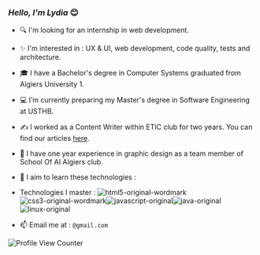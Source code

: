 ### _Hello, I'm Lydia_  😊
 


- 🔍 I'm looking for an internship in web development.
- ✨ I'm interested in : UX & UI, web development, code quality, tests and architecture.


- 🎓 I have a Bachelor's degree in Computer Systems graduated from Algiers University 1.
- 💻 I’m currently preparing my Master's degree in Software Engineering at USTHB.


- ✍️ I worked as a Content Writer within ETIC club for two years. You can find our articles [here](https://etic-club.medium.com/).
- 🎨 I have one year experience in graphic design as a team member of School Of AI Algiers club.

- 🎯 I aim to learn these technologies : 
- Technologies I master : ![html5-original-wordmark](https://user-images.githubusercontent.com/84692068/167932455-55c971c3-ff21-43b1-a705-15ead3702798.svg)![css3-original-wordmark](https://user-images.githubusercontent.com/84692068/167932468-dcd5c62c-bdec-4b71-b49e-46cf32ceb23f.svg)![javascript-original](https://user-images.githubusercontent.com/84692068/167932495-55122cfe-b688-4435-b601-fd792429e7ab.svg)![java-original](https://user-images.githubusercontent.com/84692068/167932505-df6691b4-495a-4326-aebe-a80c6680a3ca.svg)![linux-original](https://user-images.githubusercontent.com/84692068/167932512-8dcfbbff-637b-4ae0-983f-d3c18e3be81c.svg)



- 📫 Email me at : `@gmail.com`





![Profile View Counter](https://komarev.com/ghpvc/?username=dzprojects)

